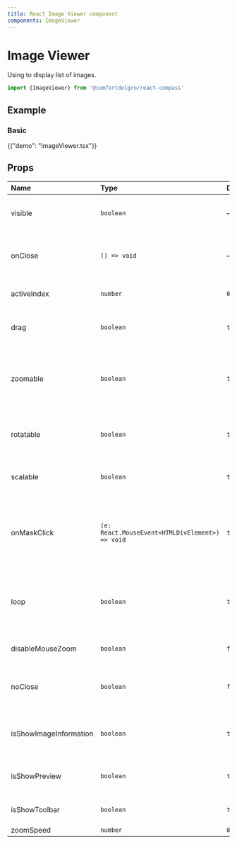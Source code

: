 ```yaml
---
title: React Image Viewer component
components: ImageViewer
---
```


# Image Viewer

<p class="description">Using to display list of images.</p>


```jsx
import {ImageViewer} from '@comfortdelgro/react-compass'
```

## Example

### Basic

{{"demo": "ImageViewer.tsx"}}

<!-- ### Server

{{"demo": "ImageViewerServer.tsx"}} -->

## Props

| Name                   | Type                                            | Default | Description                                                                    |
| :--------------------- | :---------------------------------------------- | :------ | :----------------------------------------------------------------------------- |
| visible                | `boolean`                                       | —       | If true, the image viewer is open.                                             |
| onClose                | `() => void`                                    | —       | Callback fired when the modal needs to be closed.                              |
| activeIndex            | `number`                                        | `0`     | Set default image position                                                     |
| drag                   | `boolean`                                       | `true`  | If true, the user will be able to drag the image                               |
| zoomable               | `boolean`                                       | `true`  | If true, the user will be able to zoom the image (zoom-in, zoom-out).          |
| rotatable              | `boolean`                                       | `true`  | If true, the user will be able to rotate the image                             |
| scalable               | `boolean`                                       | `true`  | If true, the user will be able to scale the image                              |
| onMaskClick            | `(e: React.MouseEvent<HTMLDivElement>) => void` | `true`  | This function will be called when the user clicks on the mash background image |
| loop                   | `boolean`                                       | `true`  | If true, when user clicks next or previous the image will loop continuously    |
| disableMouseZoom       | `boolean`                                       | `false` | If true, user cannot zoom                                                      |
| noClose                | `boolean`                                       | `false` | If true, when the user won't be able to close the modal                        |
| isShowImageInformation | `boolean`                                       | `true`  | If true, image information will be displayed                                   |
| isShowPreview          | `boolean`                                       | `true`  | If true, a list of preview images will be displayed                            |
| isShowToolbar          | `boolean`                                       | `true`  | If true, toolbar will be displayed                                             |
| zoomSpeed              | `number`                                        | `0.05`  |                                                                                |
